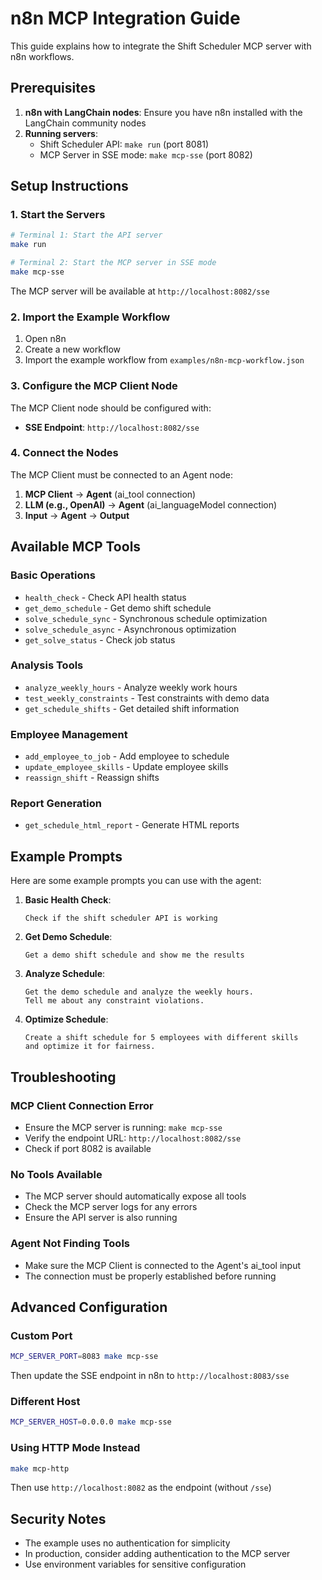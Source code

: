# n8n MCP Integration Guide

This guide explains how to integrate the Shift Scheduler MCP server with n8n workflows.

## Prerequisites

1. **n8n with LangChain nodes**: Ensure you have n8n installed with the LangChain community nodes
2. **Running servers**:
   - Shift Scheduler API: `make run` (port 8081)
   - MCP Server in SSE mode: `make mcp-sse` (port 8082)

## Setup Instructions

### 1. Start the Servers

```bash
# Terminal 1: Start the API server
make run

# Terminal 2: Start the MCP server in SSE mode
make mcp-sse
```

The MCP server will be available at `http://localhost:8082/sse`

### 2. Import the Example Workflow

1. Open n8n
2. Create a new workflow
3. Import the example workflow from `examples/n8n-mcp-workflow.json`

### 3. Configure the MCP Client Node

The MCP Client node should be configured with:
- **SSE Endpoint**: `http://localhost:8082/sse`

### 4. Connect the Nodes

The MCP Client must be connected to an Agent node:
1. **MCP Client** → **Agent** (ai_tool connection)
2. **LLM (e.g., OpenAI)** → **Agent** (ai_languageModel connection)
3. **Input** → **Agent** → **Output**

## Available MCP Tools

### Basic Operations
- `health_check` - Check API health status
- `get_demo_schedule` - Get demo shift schedule
- `solve_schedule_sync` - Synchronous schedule optimization
- `solve_schedule_async` - Asynchronous optimization
- `get_solve_status` - Check job status

### Analysis Tools
- `analyze_weekly_hours` - Analyze weekly work hours
- `test_weekly_constraints` - Test constraints with demo data
- `get_schedule_shifts` - Get detailed shift information

### Employee Management
- `add_employee_to_job` - Add employee to schedule
- `update_employee_skills` - Update employee skills
- `reassign_shift` - Reassign shifts

### Report Generation
- `get_schedule_html_report` - Generate HTML reports

## Example Prompts

Here are some example prompts you can use with the agent:

1. **Basic Health Check**:
   ```
   Check if the shift scheduler API is working
   ```

2. **Get Demo Schedule**:
   ```
   Get a demo shift schedule and show me the results
   ```

3. **Analyze Schedule**:
   ```
   Get the demo schedule and analyze the weekly hours. 
   Tell me about any constraint violations.
   ```

4. **Optimize Schedule**:
   ```
   Create a shift schedule for 5 employees with different skills 
   and optimize it for fairness.
   ```

## Troubleshooting

### MCP Client Connection Error
- Ensure the MCP server is running: `make mcp-sse`
- Verify the endpoint URL: `http://localhost:8082/sse`
- Check if port 8082 is available

### No Tools Available
- The MCP server should automatically expose all tools
- Check the MCP server logs for any errors
- Ensure the API server is also running

### Agent Not Finding Tools
- Make sure the MCP Client is connected to the Agent's ai_tool input
- The connection must be properly established before running

## Advanced Configuration

### Custom Port
```bash
MCP_SERVER_PORT=8083 make mcp-sse
```
Then update the SSE endpoint in n8n to `http://localhost:8083/sse`

### Different Host
```bash
MCP_SERVER_HOST=0.0.0.0 make mcp-sse
```

### Using HTTP Mode Instead
```bash
make mcp-http
```
Then use `http://localhost:8082` as the endpoint (without `/sse`)

## Security Notes

- The example uses no authentication for simplicity
- In production, consider adding authentication to the MCP server
- Use environment variables for sensitive configuration